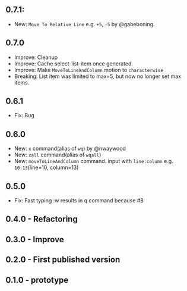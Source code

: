 ## 0.7.1:
- New: `Move To Relative Line` e.g. `+5`, `-5` by @gabeboning.

## 0.7.0
- Improve: Cleanup
- Improve: Cache select-list-item once generated.
- Improve: Make `MoveToLineAndColumn` motion to `characterwise`
- Breaking: List item was limited to max=5, but now no longer set max items.

## 0.6.1
- Fix: Bug

## 0.6.0
- New: `x` command(alias of `wq`) by @nwaywood
- New: `xall` command(alias of `wqall`)
- New: `moveToLineAndColumn` command. input with `line:column` e.g. `10:13`(line=10, column=13)

## 0.5.0
- Fix: Fast typing :w results in q command because #8

## 0.4.0 - Refactoring
## 0.3.0 - Improve
## 0.2.0 - First published version
## 0.1.0 - prototype
